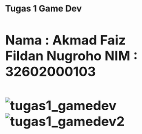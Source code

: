 <h1><b>Tugas 1 Game Dev

<h2>
Nama    : Akmad Faiz Fildan Nugroho
NIM     : 32602000103
<h2>

![tugas1_gamedev](https://user-images.githubusercontent.com/99966525/228831573-b44ddfd6-6c44-417f-be8f-2d270cf3894a.png)
![tugas1_gamedev2](https://user-images.githubusercontent.com/99966525/228831579-4a849b24-6ec6-4c1e-a0f1-a28f1edb7dcf.png)
